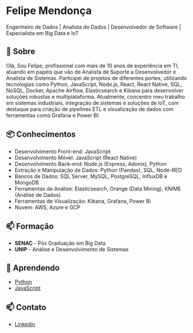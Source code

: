 # Felipe Mendonça
Engenheiro de Dados | Analista de Dados | Desenvolvedor de Software | Especialista em Big Data e IoT

## 🧐 Sobre
Olá, 
Sou Felipe, profissional com mais de 10 anos de experiência em TI, atuando em papéis que vão de Analista de Suporte a Desenvolvedor e Analista de Sistemas. Participei de projetos de diferentes portes, utilizando tecnologias como Python, JavaScript, Node.js, React, React Native, SQL, NoSQL, Docker, Apache Airflow, Elasticsearch e Kibana para desenvolver soluções robustas e multiplataforma. Atualmente, concentro meu trabalho em sistemas industriais, integração de sistemas e soluções de IoT, com destaque para criação de pipelines ETL e visualização de dados com ferramentas como Grafana e Power BI.

## 📦 Conhecimentos
- Desenvolvimento Front-end: JavaScript
- Desenvolvimento Móvel: JavaScript (React Native)
- Desenvolvimento Back-end: Node.js (Express, Adonis), Python
- Extração e Manipulação de Dados: Python (Pandas), SQL, Node-RED
- Bancos de Dados: SQL Server, MySQL, PostgreSQL, InfluxDB e MongoDB
- Ferramentas de Análise: Elasticsearch, Orange (Data Mining), KNIME (Análise de Dados)
- Ferramentas de Visualização: Kibana, Grafana, Power BI
- Nuvem: AWS, Azure e GCP

## 📫 Formação
- **SENAC** - Pós Graduação em Big Data
- **UNIP** - Análise e Desenvolvimento de Sistemas


## 🌱 Aprendendo
- [Python](https://www.python.org/)
- [JavaScript](https://www.javascript.com/)

## 📫 Contato
- [Linkedin](https://www.linkedin.com/in/felipe-mendonca/)
